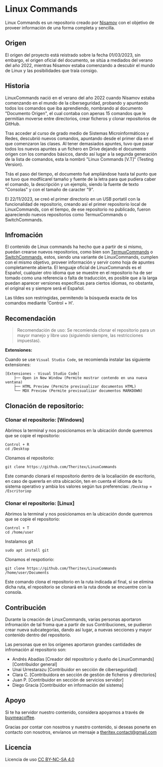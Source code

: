 # Linux Commands

Linux Commands es un repositorio creado por [Nisamov](https://github.com/Nisamov) con el objetivo de proveer información de una forma completa y sencilla.

## Origen

El origen del proyecto está reistrado sobre la fecha 01/03/2023, sin embargo, el origen oficial del documento, se sitúa a mediados del verano del año 2022, mientras Nisamov estaba comenzando a descubir el mundo de Linux y las posibilidades que traía consigo.

## Historia

LinuxCommands nació en el verano del año 2022 cuando Nisamov estaba comenzando en el mundo de la ciberseguridad, probando y apuntando todos los comandos que iba aprendiendo, nombrando al documento "Documento Origen", el cual contaba con apenas 15 comandos que le permitían moverse entre directorios, crear ficheros y clonar repositorios de GitHub.

Tras acceder al curso de grado medio de Sistemas Microinformáticos y Redes, descubrió nuevos comandos, apuntando desde el primer día en el que comenzaron las clases.
Al tener demasiados apuntes, tuvo que pasar todos los nuevos apuntes a un fichero en Drive dejando el documento origen con los comandos básicos, dando así lugar a la segunda generación de la lista de comandos, esta la nombró "Linux Commands [V.T]" (Testing Version).

Trás el paso del tiempo, el documento fué ampliándose hasta tal punto que se tuvo que modfiicarel tamaño y fuente de la letra para que pudiera caber el comando, la descripción y un ejemplo, siendo la fuente de texto "Consolas" y con el tamaño de caracter "9".

El 22/11/2023, se creó el primer directorio en un USB portatil con la funcionalidad de repositorio, creando así el primer repositorio local de LinuxCommands, con el tiempo, de ese repositorio no publicado, fueron apareciendo nuevos repositorios como TermuxCommands o SwitchCommands.

## Infromación

El contenido de Linux commands ha hecho que a partir de si mismo, puedan crearse nuevos repositorios, como bien son [TermuxCommands](https://github.com/Theritex/TermuxCommands) o [SwitchCommands](https://github.com/Theritex/SwitchCommands), estos, siendo una variante de LinuxCommands, cumplen con el mismo objetivo, proveer información y servir como hoja de apuntes completamente abierta.
El lenguaje oficial de LinuxCommands es el Español, cualquier otro idioma que se muestre en el repositorio ha de ser tomado como una referencia o falta de traducción, es posible que a la larga puedan aparecer versiones específicas para ciertos idiomas, no obstante, el original es y siempre será el Español.

Las tildes son restringidas, permitendo la búsqueda exacta de los comandos mediante 'Control + H'.

## Recomendación

> Recomendación de uso:
Se recomienda clonar el repositorio para un mayor manejo y libre uso (siguiendo siempre, las restricciones impuestas).

**Extensiones:**

Cuando se use `Visual Studio Code`, se recomienda instalar las siguiente extensiones:
```
[Extensiones - Visual Studio Code]
    ├── Open in New Window (Permite mostrar contendo en una nueva ventana)
    ├── HTML Preview (Permite previsualizar documentos HTML)
    └── MDX Preview (Permite previsualizar documentos MARKDOWN)
```

## Clonación de repositorio:
### Clonar el repositorio: [Windows]

Abrimos la terminal  y nos posicionamos en la ubicación donde queremos que se copie el repositorio:
```
Control + R
cd /Desktop
```
Clonamos el repositorio:
```
git clone https://github.com/Theritex/LinuxCommands
```
Este comando clonará el respositorio dentro de la localiación de escritorio, en caso de quererla en otra ubicación, ten en cuenta el idioma de tu sistema operativo y ambia los valores según tus preferencias:
`/Desktop` = `/Escritoriop`

### Clonar el repositorio: [Linux]

Abrimos la terminal y nos posicionamos en la ubicación donde queremos que se copie el repositorio:
```
Control + T
cd /home/user
```
Instalamos git
```
sudo apt install git
```
Clonamos el respotiorio:
```
git clone https://github.com/Theritex/LinuxCommands /home/user/Documents
```
Este comando clona el repositorio en la ruta indicada al final, si se elimina dicha ruta, el repositorio se clonará en la ruta donde se encuentre con la consola.

## Contribución

Durante la creación de LinuxCommands, varias personas aportaron infromación de tal froma que a partir de sus Contribuciones, se pudieron crear nueva subcategorías, dando así lugar, a nuevas secciones y mayor contenido dentro del repositorio.

Las personas que en los orígenes aportaron grandes cantidades de infromación al repositorio son:

- Andrés Abadías [Creador del repositorio y dueño de LinuxCommands] [Contribuidor general]
- Unai Urrestarazu [Contribuidor en sección de ciberseguridad]
- Clara C. [Contribuidora en sección de gestión de ficheros y directorios]
- Juan P. [Contribuidor en sección de servicios servidor]
- Diego Gracía [Contribuidor en información del sistema]

## Apoyo

Si te ha servidor nuestro contenido, considera apoyarnos a través de [buymeacoffee](https://www.buymeacoffee.com/theritex).

Gracias por contar con nosotros y nuestro contenido, si deseas ponerte en contacto con nosotros, envíanos un mensaje a <theritex.contact@gmail.com>

## Licencia

Licencia de uso [CC BY-NC-SA 4.0](https://creativecommons.org/licenses/by-nc-sa/4.0/deed.es)

